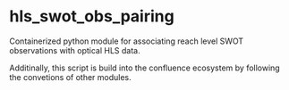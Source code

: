 # hls_swot_obs_pairing

Containerized python module for associating reach level SWOT observations with optical HLS data.

Additinally, this script is build into the confluence ecosystem by following the convetions of other modules.
